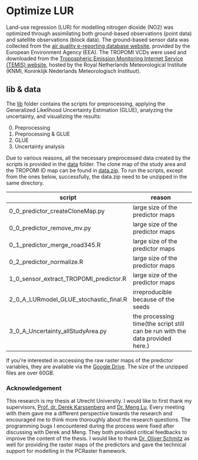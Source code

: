 # Optimize LUR
Land-use regression (LUR) for modelling nitrogen dioxide (NO2) was optimized through assimilating both ground-based observations (point data) and satellite observations (block data). The ground-based sensor data was collected from the [air quality e-reporting database website][1], provided by the European Environment Agency (EEA). The TROPOMI VCDs were used and downloaded from the [Tropospheric Emission Monitoring Internet Service (TEMIS) website][2], hosted by the Royal Netherlands Meteorological Institute (KNMI, Koninklijk Nederlands Meteorologisch Instituut).

## lib & data
The [lib][3] folder contains the scripts for preprocessing, applying the Generalized Likelihood Uncertainty Estimation (GLUE), analyzing the uncertainty, and visualizing the results:

0. Preprocessing
1. Preprocessing & GLUE
2. GLUE
3. Uncertainty analysis

Due to various reasons, all the necessary preprocessed data created by the scripts is provided in the [data][4] folder. The clone map of the study area and the TROPOMI ID map can be found in [data.zip][5]. To run the scripts, except from the ones below, successfully, the data.zip need to be unzipped in the same directory.

| script     | reason      |
|--------------|-----------|
|0_0_predictor_createCloneMap.py| large size of the predictor maps|
|0_0_predictor_remove_mv.py| large size of the predictor maps|
|0_1_predictor_merge_road345.R| large size of the predictor maps|
|0_2_predictor_normalize.R| large size of the predictor maps|
|1_0_sensor_extract_TROPOMI_predictor.R|large size of the predictor maps|
|2_0_A_LURmodel_GLUE_stochastic_final.R|irreproducible because of the seeds|
|3_0_A_Uncertainty_allStudyArea.py|the processing time(the script still can be run with the data provided here.) |

If you're interested in accessing the raw raster maps of the predictor variables, they are available via the [Google Drive][6]. The size of the unzipped files are over 60GB.


### Acknowledgement
This research is my thesis at Utrecht University. I would like to first thank my supervisors, [Prof. dr. Derek Karssenberg][7] and [Dr. Meng Lu][8]. Every meeting with them gave me a different perspective towards the research and encouraged me to think more thoroughly about the research questions. The programming bugs I encountered during the process were fixed after discussing with Derek and Meng. They both provided critical feedbacks to improve the content of the thesis. I would like to thank [Dr. Oliver Schmitz][9] as well for providing the raster maps of the predictors and gave the technical support for modelling in the PCRaster framework. 

[1]:https://www.eea.europa.eu/data-and-maps/data/aqereporting-8#tab-figures-produced
[2]:http://www.temis.nl/
[3]:https://github.com/co822ee/LUR_optimization/tree/master/lib
[4]:https://github.com/co822ee/LUR_optimization/tree/master/data
[5]:https://github.com/co822ee/LUR_optimization/tree/master/data.zip
[6]:https://drive.google.com/drive/folders/1u2ALfjmXT67zdHi22DtZtJVWm6g7_Oax?usp=sharing
[7]:https://www.uu.nl/staff/DJKarssenberg
[8]:https://www.uu.nl/staff/mlu
[9]:https://www.uu.nl/staff/OSchmitz/Research%20output
